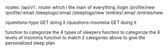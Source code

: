 routes: 
/api/v1 : router which i the main of everything
/login
/profile/new
/profile/:email
/sleeplogs/:email
/sleeplogs/new
/entries/:email
/entries/new

/questions-type GET doing it 
/questions-insomnia GET doing it

function to categorize the 4 types of sleepers
function to categorize the 4 levels of insomnia
function to match 2 categories above to give the personalized sleep plan
